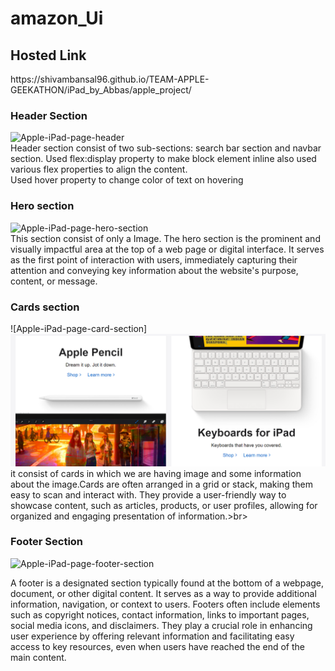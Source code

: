 # amazon_Ui
<h2>Hosted Link</h2>
https://shivambansal96.github.io/TEAM-APPLE-GEEKATHON/iPad_by_Abbas/apple_project/

<h3>Header Section</h3>

![Apple-iPad-page-header]( 
    <img src="./ipad_ss/Capture.PNG"> )
<br>
Header section consist of two sub-sections: search bar section and navbar section. Used flex:display property to make block element inline also used various flex properties to align the content.<br> Used hover property to change color of text on hovering<br>

<h3>Hero section</h3>

![Apple-iPad-page-hero-section](
    <img src="./ipad_ss/Capture1.PNG" >
) <br>
 This section consist of only a Image. The hero section is the prominent and visually impactful area at the top of a web page or digital interface. It serves as the first point of interaction with users, immediately capturing their attention and conveying key information about the website's purpose, content, or message. 

 <h3>Cards section</h3>

 ![Apple-iPad-page-card-section]
    <img src="./ipad_ss/Capture2.PNG" >
 <br>
  it consist of cards in which we are having image and some information about the image.Cards are often arranged in a grid or stack, making them easy to scan and interact with. They provide a user-friendly way to showcase content, such as articles, products, or user profiles, allowing for organized and engaging presentation of information.>br>



 <h3> Footer Section</h3>

![Apple-iPad-page-footer-section](
   <img src="./ipad_ss/Capture2.PNG" >
    )

A footer is a designated section typically found at the bottom of a webpage, document, or other digital content. It serves as a way to provide additional information, navigation, or context to users. Footers often include elements such as copyright notices, contact information, links to important pages, social media icons, and disclaimers. They play a crucial role in enhancing user experience by offering relevant information and facilitating easy access to key resources, even when users have reached the end of the main content.